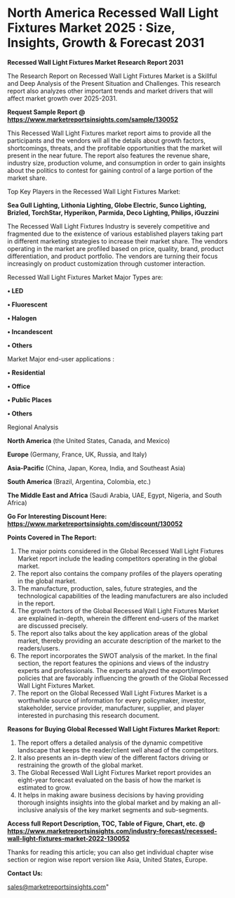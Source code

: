 # North America Recessed Wall Light Fixtures Market 2025 : Size, Insights, Growth & Forecast 2031

<strong>Recessed Wall Light Fixtures Market Research Report 2031</strong>

The Research Report on Recessed Wall Light Fixtures Market is a Skillful and Deep Analysis of the Present Situation and Challenges. This research report also analyzes other important trends and market drivers that will affect market growth over 2025-2031.

<strong>Request Sample Report @ <a href=https://www.marketreportsinsights.com/sample/130052>https://www.marketreportsinsights.com/sample/130052</a></strong>

This Recessed Wall Light Fixtures market report aims to provide all the participants and the vendors will all the details about growth factors, shortcomings, threats, and the profitable opportunities that the market will present in the near future. The report also features the revenue share, industry size, production volume, and consumption in order to gain insights about the politics to contest for gaining control of a large portion of the market share.

Top Key Players in the Recessed Wall Light Fixtures Market:

<strong>Sea Gull Lighting, Lithonia Lighting, Globe Electric, Sunco Lighting, Brizled, TorchStar, Hyperikon, Parmida, Deco Lighting, Philips, iGuzzini</strong>

The Recessed Wall Light Fixtures Industry is severely competitive and fragmented due to the existence of various established players taking part in different marketing strategies to increase their market share. The vendors operating in the market are profiled based on price, quality, brand, product differentiation, and product portfolio. The vendors are turning their focus increasingly on product customization through customer interaction.

Recessed Wall Light Fixtures Market Major Types are:

<strong>• LED

• Fluorescent

• Halogen

• Incandescent

• Others</strong>

Market Major end-user applications :

<strong>• Residential

• Office

• Public Places

• Others</strong>

Regional Analysis

</u><strong><b>North America</b></strong> (the United States, Canada, and Mexico)

<strong><b>Europe </b></strong>(Germany, France, UK, Russia, and Italy)

<strong><b>Asia-Pacific</b></strong> (China, Japan, Korea, India, and Southeast Asia)

<strong><b>South America</b></strong> (Brazil, Argentina, Colombia, etc.)

<strong><b>The Middle East and Africa</b></strong> (Saudi Arabia, UAE, Egypt, Nigeria, and South Africa)

<strong>Go For Interesting Discount Here: <a href=https://www.marketreportsinsights.com/discount/130052>https://www.marketreportsinsights.com/discount/130052</a></strong>

<strong>Points Covered in The Report:</strong>
<ol>
  <li>The major points considered in the Global Recessed Wall Light Fixtures Market report include the leading competitors operating in the global market.</li>
  <li>The report also contains the company profiles of the players operating in the global market.</li>
  <li>The manufacture, production, sales, future strategies, and the technological capabilities of the leading manufacturers are also included in the report.</li>
  <li>The growth factors of the Global Recessed Wall Light Fixtures Market are explained in-depth, wherein the different end-users of the market are discussed precisely.</li>
  <li>The report also talks about the key application areas of the global market, thereby providing an accurate description of the market to the readers/users.</li>
  <li>The report incorporates the SWOT analysis of the market. In the final section, the report features the opinions and views of the industry experts and professionals. The experts analyzed the export/import policies that are favorably influencing the growth of the Global Recessed Wall Light Fixtures Market.</li>
  <li>The report on the Global Recessed Wall Light Fixtures Market is a worthwhile source of information for every policymaker, investor, stakeholder, service provider, manufacturer, supplier, and player interested in purchasing this research document.</li>
</ol>
<strong>Reasons for Buying Global Recessed Wall Light Fixtures Market Report:</strong>

<ol>
  <li>The report offers a detailed analysis of the dynamic competitive landscape that keeps the reader/client well ahead of the competitors.</li>
  <li>It also presents an in-depth view of the different factors driving or restraining the growth of the global market.</li>
  <li>The Global Recessed Wall Light Fixtures Market report provides an eight-year forecast evaluated on the basis of how the market is estimated to grow.</li>
  <li>It helps in making aware business decisions by having providing thorough insights insights into the global market and by making an all-inclusive analysis of the key market segments and sub-segments.</li>
</ol>
<strong>Access full Report Description, TOC, Table of Figure, Chart, etc. @ <a href=https://www.marketreportsinsights.com/industry-forecast/recessed-wall-light-fixtures-market-2022-130052>https://www.marketreportsinsights.com/industry-forecast/recessed-wall-light-fixtures-market-2022-130052</a></strong>


Thanks for reading this article; you can also get individual chapter wise section or region wise report version like Asia, United States, Europe.

<strong>Contact Us:</strong>

sales@marketreportsinsights.com"
